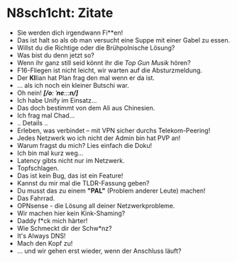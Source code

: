 # N8sch1cht: Zitate

- Sie werden dich irgendwann Fi**en!
- Das ist halt so als ob man versucht eine Suppe mit einer Gabel zu essen.
- Willst du die Richtige oder die Brühpolnische Lösung?
- Was bist du denn jetzt so?
- Wenn ihr ganz still seid könnt ihr die *Top Gun Musik* hören?
- F16-Fliegen ist nicht leicht, wir warten auf die Absturzmeldung.
- Der **KI**lian hat Plan frag den mal wenn er da ist.
- ... als ich noch ein kleiner Butschi war.
- Oh nein! ***[/oː ˈneːːːn/]***
- Ich habe Unify im Einsatz...
- Das doch bestimmt von dem Ali aus Chinesien.
- Ich frag mal Chad...
- .. Details ..
- Erleben, was verbindet – mit VPN sicher durchs Telekom-Peering!
- Jedes Netzwerk wo ich nicht der Admin bin hat PVP an!
- Warum fragst du mich? Lies einfach die Doku!
- Ich bin mal kurz weg...
- Latency gibts nicht nur im Netzwerk.
- Topfschlagen.
- Das ist kein Bug, das ist ein Feature!
- Kannst du mir mal die TLDR-Fassung geben?
- Du musst das zu einem **"PAL"** (Problem anderer Leute) machen!
- Das Fahrrad.
- OPNsense - die Lösung all deiner Netzwerkprobleme.
- Wir machen hier kein Kink-Shaming?
- Daddy f*ck mich härter! 
- Wie Schmeckt dir der Schw*nz?
- It's Always DNS!
- Mach den Kopf zu!
- ... und wir gehen erst wieder, wenn der Anschluss läuft?